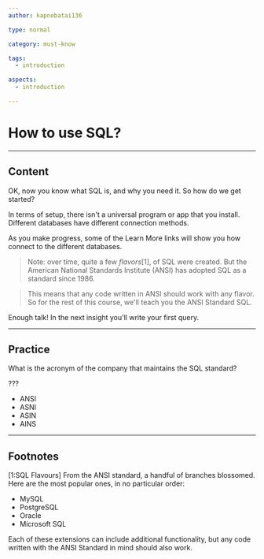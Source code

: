 ```yaml
---
author: kapnobatai136

type: normal

category: must-know

tags:
  - introduction

aspects:
  - introduction

---
```


# How to use SQL?

---
## Content

OK, now you know what SQL is, and why you need it. So how do we get started?

In terms of setup, there isn't a universal program or app that you install. Different databases have different connection methods.

As you make progress, some of the Learn More links will show you how connect to the different databases.

> Note: over time, quite a few *flavors*[1], of SQL were created. But the American National Standards Institute (ANSI) has adopted SQL as a standard since 1986. 

> This means that any code written in ANSI should work with any flavor. So for the rest of this course, we'll teach you the ANSI Standard SQL. 

Enough talk! In the next insight you'll write your first query.

---
## Practice

What is the acronym of the company that maintains the SQL standard?

???

* ANSI
* ASNI
* ASIN
* AINS

---
## Footnotes

[1:SQL Flavours]
From the ANSI standard, a handful of branches blossomed. Here are the most popular ones, in no particular order:
- MySQL
- PostgreSQL
- Oracle
- Microsoft SQL

Each of these extensions can include additional functionality, but any code written with the ANSI Standard in mind should also work.


